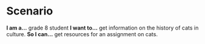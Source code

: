 # Scenario

**I am a…** grade 8 student
**I want to…** get information on the history of cats in culture.
**So I can…** get resources for an assignment on cats.